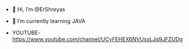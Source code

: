 - 👋 Hi, I’m @ErShreyas
- 🌱 I’m currently learning JAVA

- YOUTUBE- https://www.youtube.com/channel/UCyFEHEX6NVUssLJq9JFZUDg

<!---
ErShreyas/ErShreyas is a ✨ special ✨ repository because its `README.md` (this file) appears on your GitHub profile.
You can click the Preview link to take a look at your changes.
--->
